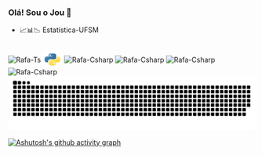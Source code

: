 ### Olá! Sou o Jou 👋


- 📈📊📉 Estatística-UFSM

<div style="display: inline_block"><br>
   
  <img align="center" alt="Rafa-Ts" height="30" width="40" src="https://cdn.jsdelivr.net/gh/devicons/devicon@latest/icons/git/git-original.svg" />
  <img align="center" alt="Rafa-Python" height="30" width="40" src="https://raw.githubusercontent.com/devicons/devicon/master/icons/python/python-original.svg">
  <img align="center" alt="Rafa-Csharp" height="30" width="40" src="https://cdn.jsdelivr.net/gh/devicons/devicon@latest/icons/r/r-original.svg" />
  <img align="center" alt="Rafa-Csharp" height="30" width="40" src="https://cdn.jsdelivr.net/gh/devicons/devicon@latest/icons/rstudio/rstudio-original.svg" />
  <img align="center" alt="Rafa-Csharp" height="30" width="40" src="https://cdn.jsdelivr.net/gh/devicons/devicon@latest/icons/vscode/vscode-original.svg" />
  <img align="center" alt="Rafa-Csharp" height="30" width="40" src="https://cdn.jsdelivr.net/gh/devicons/devicon@latest/icons/sqlite/sqlite-original.svg" />
</div>

<picture>
  <source media="(prefers-color-scheme: dark)" srcset="https://raw.githubusercontent.com/jouaraujo/jouaraujo/output/github-contribution-grid-snake-dark.svg">
  <source media="(prefers-color-scheme: light)" srcset="https://raw.githubusercontent.com/jouaraujo/jouaraujo/output/github-contribution-grid-snake.svg">
  <img alt="github contribution grid snake animation" src="https://raw.githubusercontent.com/jouaraujo/jouaraujo/output/github-contribution-grid-snake.svg">
</picture>

[![Ashutosh's github activity graph](https://github-readme-activity-graph.vercel.app/graph?username=jouaraujo&bg_color=090b09&color=0aa924&line=18812c&point=09390a&area=true&hide_border=true)](https://github.com/ashutosh00710/github-readme-activity-graph)
